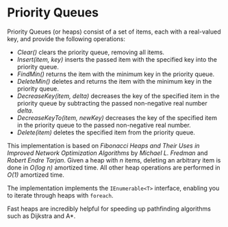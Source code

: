 Priority Queues
===============

Priority Queues (or heaps) consist of a set of items, each with a real-valued
key, and provide the following operations:

* _Clear()_ clears the priority queue, removing all items.
* _Insert(item, key)_ inserts the passed item with the specified key into the
priority queue.
* _FindMin()_ returns the item with the minimum key in the priority queue.
* _DeleteMin()_ deletes and returns the item with the minimum key in the
priority queue.
* _DecreaseKey(item, delta)_ decreases the key of the specified item in the
priority queue by subtracting the passed non-negative real number _delta_.
* _DecreaseKeyTo(item, newKey)_ decreases the key of the specified item in the
priority queue to the passed non-negative real number.
* _Delete(item)_ deletes the specified item from the priority queue.

This implementation is based on _Fibonacci Heaps and Their Uses in Improved
Network Optimization Algorithms_ by _Michael L. Fredman_ and _Robert Endre
Tarjan_. Given a heap with _n_ items, deleting an arbitrary item is done in
_O(log n)_ amortized time. All other heap operations are performed in _O(1)_
amortized time. 

The implementation implements the `IEnumerable<T>` interface, enabling you to
iterate through heaps with `foreach`.

Fast heaps are incredibly helpful for speeding up pathfinding algorithms such as
Dijkstra and A*.


